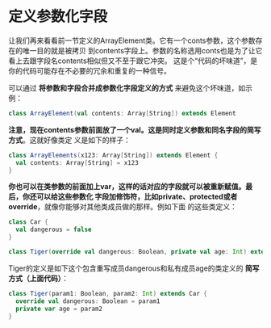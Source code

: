 定义参数化字段
================================================================================
让我们再来看看前一节定义的ArrayElement类。它有一个conts参数，这个参数存在的唯一目的就是被拷贝
到contents字段上。参数的名称选用conts也是为了让它看上去跟字段名contents相似但又不至于跟它冲突。
这是个“代码的坏味道”，是你的代码可能存在不必要的冗余和重复的一种信号。

可以通过 **将参数和字段合并成参数化字段定义的方式** 来避免这个坏味道，如示例：
```scala
class ArrayElement(val contents: Array[String]) extends Element
```
**注意，现在contents参数前面放了一个val。这是同时定义参数和同名字段的简写方式**。这就好像类定
义是如下的样子：
```scala
class ArrayElements(x123: Array[String]) extends Element {
  val contents: Array[String] = x123
}
```
**你也可以在类参数的前面加上var，这样的话对应的字段就可以被重新赋值。最后，你还可以给这些参数化
字段加修饰符，比如private、protected或者override**，就像你能够对其他类成员做的那样。例如下面
的这些类定义：
```scala
class Car {
  val dangerous = false
}

class Tiger(override val dangerous: Boolean, private val age: Int) extends Car
```
Tiger的定义是如下这个包含重写成员dangerous和私有成员age的类定义的 **简写方式（上面代码）**：
```scala
class Tiger(param1: Boolean, param2: Int) extends Car {
  override val dangerous: Boolean = param1
  private var age = param2
}
```
